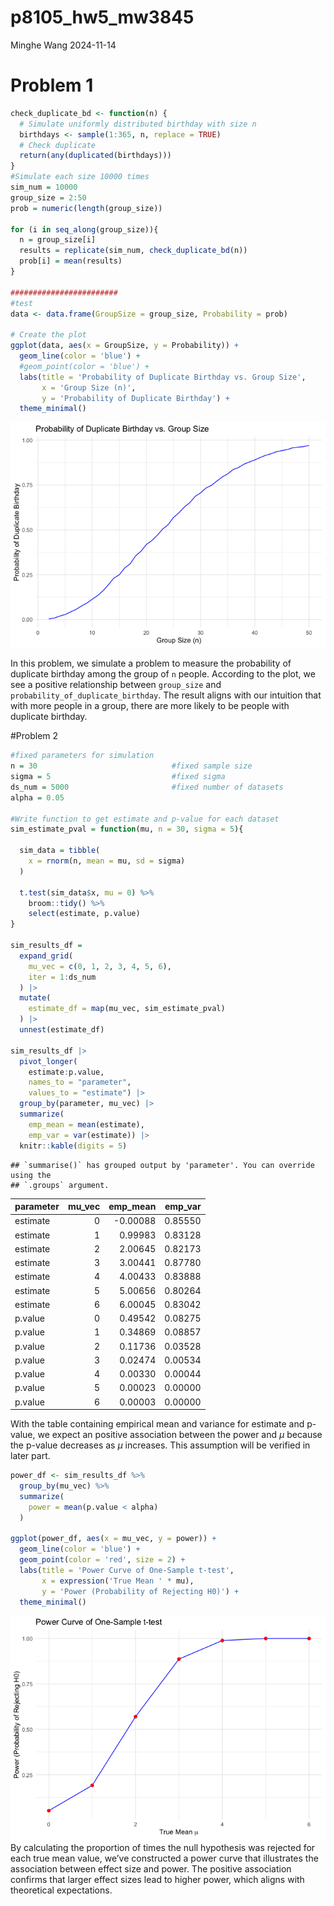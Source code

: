 p8105_hw5_mw3845
================
Minghe Wang
2024-11-14

# Problem 1

``` r
check_duplicate_bd <- function(n) {
  # Simulate uniformly distributed birthday with size n
  birthdays <- sample(1:365, n, replace = TRUE)
  # Check duplicate
  return(any(duplicated(birthdays)))
}
#Simulate each size 10000 times
sim_num = 10000
group_size = 2:50
prob = numeric(length(group_size))

for (i in seq_along(group_size)){
  n = group_size[i]
  results = replicate(sim_num, check_duplicate_bd(n))
  prob[i] = mean(results)
}

########################
#test
data <- data.frame(GroupSize = group_size, Probability = prob)

# Create the plot
ggplot(data, aes(x = GroupSize, y = Probability)) +
  geom_line(color = 'blue') +
  #geom_point(color = 'blue') +
  labs(title = 'Probability of Duplicate Birthday vs. Group Size',
       x = 'Group Size (n)',
       y = 'Probability of Duplicate Birthday') +
  theme_minimal()
```

![](p8105_hw5_mw3845_files/figure-gfm/problem1-1.png)<!-- -->

In this problem, we simulate a problem to measure the probability of
duplicate birthday among the group of `n` people. According to the plot,
we see a positive relationship between `group_size` and
`probability_of_duplicate_birthday`. The result aligns with our
intuition that with more people in a group, there are more likely to be
people with duplicate birthday.

\#Problem 2

``` r
#fixed parameters for simulation
n = 30                              #fixed sample size
sigma = 5                           #fixed sigma
ds_num = 5000                       #fixed number of datasets
alpha = 0.05

#Write function to get estimate and p-value for each dataset
sim_estimate_pval = function(mu, n = 30, sigma = 5){
  
  sim_data = tibble(
    x = rnorm(n, mean = mu, sd = sigma)
  )
  
  t.test(sim_data$x, mu = 0) %>% 
    broom::tidy() %>% 
    select(estimate, p.value)
}

sim_results_df = 
  expand_grid(
    mu_vec = c(0, 1, 2, 3, 4, 5, 6),
    iter = 1:ds_num
  ) |> 
  mutate(
    estimate_df = map(mu_vec, sim_estimate_pval)
  ) |> 
  unnest(estimate_df)

sim_results_df |> 
  pivot_longer(
    estimate:p.value,
    names_to = "parameter", 
    values_to = "estimate") |> 
  group_by(parameter, mu_vec) |> 
  summarize(
    emp_mean = mean(estimate),
    emp_var = var(estimate)) |> 
  knitr::kable(digits = 5)
```

    ## `summarise()` has grouped output by 'parameter'. You can override using the
    ## `.groups` argument.

| parameter | mu_vec | emp_mean | emp_var |
|:----------|-------:|---------:|--------:|
| estimate  |      0 | -0.00088 | 0.85550 |
| estimate  |      1 |  0.99983 | 0.83128 |
| estimate  |      2 |  2.00645 | 0.82173 |
| estimate  |      3 |  3.00441 | 0.87780 |
| estimate  |      4 |  4.00433 | 0.83888 |
| estimate  |      5 |  5.00656 | 0.80264 |
| estimate  |      6 |  6.00045 | 0.83042 |
| p.value   |      0 |  0.49542 | 0.08275 |
| p.value   |      1 |  0.34869 | 0.08857 |
| p.value   |      2 |  0.11736 | 0.03528 |
| p.value   |      3 |  0.02474 | 0.00534 |
| p.value   |      4 |  0.00330 | 0.00044 |
| p.value   |      5 |  0.00023 | 0.00000 |
| p.value   |      6 |  0.00003 | 0.00000 |

With the table containing empirical mean and variance for estimate and
p-value, we expect an positive association between the power and $\mu$
because the p-value decreases as $\mu$ increases. This assumption will
be verified in later part.

``` r
power_df <- sim_results_df %>%
  group_by(mu_vec) %>%
  summarize(
    power = mean(p.value < alpha)
  )

ggplot(power_df, aes(x = mu_vec, y = power)) +
  geom_line(color = 'blue') +
  geom_point(color = 'red', size = 2) +
  labs(title = 'Power Curve of One-Sample t-test',
       x = expression('True Mean ' * mu),
       y = 'Power (Probability of Rejecting H0)') +
  theme_minimal()
```

![](p8105_hw5_mw3845_files/figure-gfm/Problem2_power_mu_plot-1.png)<!-- -->
By calculating the proportion of times the null hypothesis was rejected
for each true mean value, we’ve constructed a power curve that
illustrates the association between effect size and power. The positive
association confirms that larger effect sizes lead to higher power,
which aligns with theoretical expectations.
